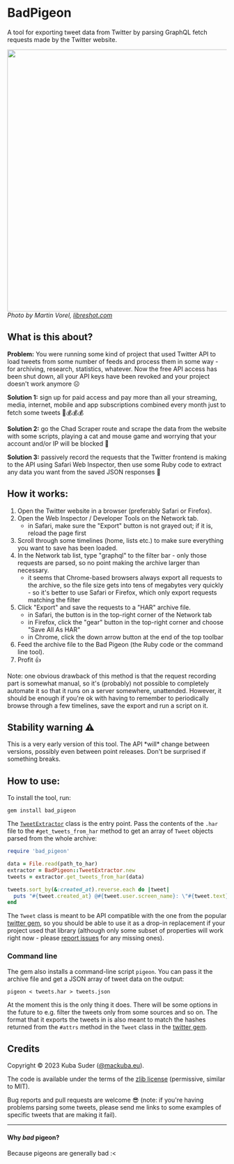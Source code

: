 # BadPigeon

A tool for exporting tweet data from Twitter by parsing GraphQL fetch requests made by the Twitter website.

<p>
  <img src="https://github.com/mackuba/bad_pigeon/assets/28465/99c3eee1-1fab-41be-a909-6b53d141b7db" width="600"><br>
  <i>Photo by Martin Vorel, <a href="https://libreshot.com">libreshot.com</a></i>
</p>


## What is this about?

**Problem:** You were running some kind of project that used Twitter API to load tweets from some number of feeds and process them in some way - for archiving, research, statistics, whatever. Now the free API access has been shut down, all your API keys have been revoked and your project doesn't work anymore ☹️

**Solution 1:** sign up for paid access and pay more than all your streaming, media, internet, mobile and app subscriptions combined every month just to fetch some tweets 🤑💰💰💰

**Solution 2:** go the Chad Scraper route and scrape the data from the website with some scripts, playing a cat and mouse game and worrying that your account and/or IP will be blocked 😬

**Solution 3:** passively record the requests that the Twitter frontend is making to the API using Safari Web Inspector, then use some Ruby code to extract any data you want from the saved JSON responses 🤔


## How it works:

1. Open the Twitter website in a browser (preferably Safari or Firefox).
2. Open the Web Inspector / Developer Tools on the Network tab.
    - in Safari, make sure the "Export" button is not grayed out; if it is, reload the page first
3. Scroll through some timelines (home, lists etc.) to make sure everything you want to save has been loaded.
4. In the Network tab list, type "graphql" to the filter bar - only those requests are parsed, so no point making the archive larger than necessary.
    - it seems that Chrome-based browsers always export all requests to the archive, so the file size gets into tens of megabytes very quickly - so it's better to use Safari or Firefox, which only export requests matching the filter
5. Click "Export" and save the requests to a "HAR" archive file.
    - in Safari, the button is in the top-right corner of the Network tab
    - in Firefox, click the "gear" button in the top-right corner and choose "Save All As HAR"
    - in Chrome, click the down arrow button at the end of the top toolbar
6. Feed the archive file to the Bad Pigeon (the Ruby code or the command line tool).
7. Profit 👍

Note: one obvious drawback of this method is that the request recording part is somewhat manual, so it's (probably) not possible to completely automate it so that it runs on a server somewhere, unattended. However, it should be enough if you're ok with having to remember to periodically browse through a few timelines, save the export and run a script on it.


## Stability warning ⚠️

This is a very early version of this tool. The API \*will\* change between versions, possibly even between point releases. Don't be surprised if something breaks.


## How to use:

To install the tool, run:

```
gem install bad_pigeon
```

The [`TweetExtractor`](https://github.com/mackuba/bad_pigeon/blob/docs/lib/bad_pigeon/tweet_extractor.rb) class is the entry point. Pass the contents of the `.har` file to the `#get_tweets_from_har` method to get an array of `Tweet` objects parsed from the whole archive:

```rb
require 'bad_pigeon'

data = File.read(path_to_har)
extractor = BadPigeon::TweetExtractor.new
tweets = extractor.get_tweets_from_har(data)

tweets.sort_by(&:created_at).reverse.each do |tweet|
  puts "#{tweet.created_at} @#{tweet.user.screen_name}: \"#{tweet.text}\""
end
```

The `Tweet` class is meant to be API compatible with the one from the popular [twitter gem](https://github.com/sferik/twitter/), so you should be able to use it as a drop-in replacement if your project used that library (although only some subset of properties will work right now - please [report issues](https://github.com/mackuba/bad_pigeon/issues) for any missing ones).


### Command line

The gem also installs a command-line script `pigeon`. You can pass it the archive file and get a JSON array of tweet data on the output:

```
pigeon < tweets.har > tweets.json
```

At the moment this is the only thing it does. There will be some options in the future to e.g. filter the tweets only from some sources and so on. The format that it exports the tweets in is also meant to match the hashes returned from the `#attrs` method in the `Tweet` class in the [twitter gem](https://github.com/sferik/twitter/).


## Credits

Copyright © 2023 Kuba Suder ([@mackuba.eu](https://bsky.app/profile/mackuba.eu)).

The code is available under the terms of the [zlib license](https://choosealicense.com/licenses/zlib/) (permissive, similar to MIT).

Bug reports and pull requests are welcome 😎 (note: if you're having problems parsing some tweets, please send me links to some examples of specific tweets that are making it fail).

---

#### Why *bad* pigeon?

Because pigeons are generally bad :<
